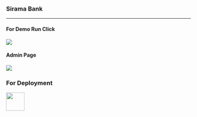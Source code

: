 ### Sirama Bank


---
#### For Demo Run Click

<a href="https://bank-management2.herokuapp.com/"><img src="https://drive.google.com/file/d/1qOoahIMo7xWCyKkNDMti-GK37ovtLSLs/view?usp=sharing"></a>

#### Admin Page

<img src="https://drive.google.com/file/d/1CqCRx7iVmBXd4ky8Ln8aARlndOgH8m9O/view?usp=sharing">

### For Deployment
<a href="https://www.geeksforgeeks.org/how-to-deploy-react-app-to-heroku/"><img src="https://pbs.twimg.com/profile_images/1304985167476523008/QNHrwL2q_400x400.jpg" width="50px"></a>
